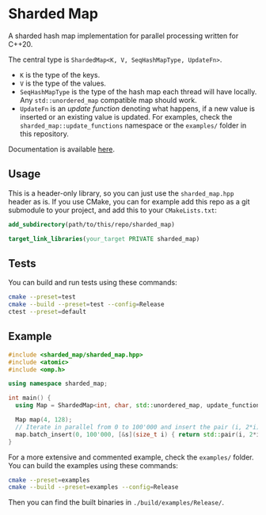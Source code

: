 # Sharded Map

A sharded hash map implementation for parallel processing written for C++20.

The central type is `ShardedMap<K, V, SeqHashMapType, UpdateFn>`.
- `K` is the type of the keys.
- `V` is the type of the values.
- `SeqHashMapType` is the type of the hash map each thread will have locally.
  Any `std::unordered_map` compatible map should work.
- `UpdateFn` is an *update function* denoting what happens, if a new value is inserted or an existing value is updated.
  For examples, check the `sharded_map::update_functions` namespace or the `examples/` folder in this repository.

Documentation is available [here](https://skadic.github.io/sharded_map).

## Usage

This is a header-only library, so you can just use the `sharded_map.hpp` header as is.
If you use CMake, you can for example add this repo as a git submodule to your project, and add this to your `CMakeLists.txt`:

```cmake
add_subdirectory(path/to/this/repo/sharded_map)

target_link_libraries(your_target PRIVATE sharded_map)
```

## Tests

You can build and run tests using these commands:
```bash
cmake --preset=test
cmake --build --preset=test --config=Release
ctest --preset=default
```

## Example

```cpp
#include <sharded_map/sharded_map.hpp>
#include <atomic>
#include <omp.h>

using namespace sharded_map;

int main() {
  using Map = ShardedMap<int, char, std::unordered_map, update_functions::Overwrite<size_t, size_t>>;

  Map map(4, 128);
  // Iterate in parallel from 0 to 100'000 and insert the pair (i, 2*i) for each index
  map.batch_insert(0, 100'000, [&s](size_t i) { return std::pair(i, 2*i); });
}

```

For a more extensive and commented example, check the `examples/` folder.
You can build the examples using these commands:

```bash
cmake --preset=examples
cmake --build --preset=examples --config=Release
```

Then you can find the built binaries in `./build/examples/Release/`.
